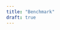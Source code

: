 ```yaml
---
title: "Benchmark"
draft: true
---
```


<div><canvas id="executiontime" /></div>
<div><canvas id="agentinitializetime" /></div>
<div><canvas id="memoryconsumption" /></div>

<script>
const timescaling = function(t) { return t / 1000000 };
const memoryscaling = function(m) { return m / Math.pow(1024, 2); };
const timebyloggingrate = function(t,r) { return t * r / 1000; };

const timeplot = function( id, frame, title, legend, inputdata ) {
        new Chart(jQuery( "#" + id ), {
            type: "line",
            data: {
                labels: inputdata.scenariosize.map( n => Object.values(n).reduce((x, y) => x + y, 0) ),
                datasets: [{
                    label: "mean " + legend + " time",
                    data: inputdata.time[frame].map(n => timescaling(n.mean) ),
                    fill: false,
                    borderColor: [
                        "rgba(125,125,255,1)",
                    ],
                    borderWidth: 3
                },{
                    label: "maximum " + legend + " time",
                    data: inputdata.time[frame].map(n => timescaling(n.max) ),
                    fill: false,
                    borderColor: [
                        "rgba(255,100,135,1)",
                    ],
                    borderWidth: 2
                },{
                    label: "minimum " + legend + " time",
                    data: inputdata.time[frame].map(n => timescaling(n.min) ),
                    fill: false,
                    borderColor: [
                        "rgba(50,200,75,1)",
                    ],
                    borderWidth: 2
                }]
            },
            options: {
                title: {
                    display: true,
                    text: title
                },
                legend: {
                    position: "bottom"
                },
                scales: {
                    yAxes: [{
                        type: "logarithmic",
                        ticks: {
                            beginAtZero: true
                        }
                    }]
                }
            }
        });
};

jQuery.ajax({
        url: "/synchronizedcount5.json",
        crossDomain: true
    })
    .done(function(data) {
        console.log(data);

        timeplot( "executiontime", "execution", "Agent Execution Time", "execution", data );
        timeplot( "agentinitializetime", "agentinitialize", "Agent Initializing Time", "initializing", data );




/*        
        // initializing time
bb.generate({
            bindto: "#initialzingtime",
            zoom: {
                enabled: true
            },
            data: {
                columns: [
                    ["mean initializing time"].concat(data.time.agentinitialize.map(function(n) {
                        return Math.log10( timescaling(n.mean) );
                    })), ["max initializing time"].concat(data.time.agentinitialize.map(function(n) {
                        return Math.log10( timescaling(n.max) );
                    })), ["min initializing time"].concat(data.time.agentinitialize.map(function(n) {
                        return Math.log10( timescaling(n.max) );
                    }))
                ]
            },
            axis: {
                x: {
                    label: {
                        text: "number of agents",
                        position: "outer-center"
                    },
                    tick: {
                        format: function(n) {
                            return data.scenariosize.map(function(n) {
                                return Object.values(n).reduce((x, y) => x + y, 0);
                            })[n];
                        }
                    }
                },
                y: {
                    label: {
                        text: "agent initialize in milliseconds",
                        position: "outer-middle"
                    },
                    tick: {
                        format: function(n) {
                            return (Math.pow(10, n) / 1000000).toFixed(2);
                        }
                    }
                }
            },
            grid: {
                x: {
                    show: true
                },
                y: {
                    show: true
                }
            }
        });
        

        // memory consumption
        bb.generate({
            bindto: "#memoryconsumption",
            zoom: {
                enabled: true
            },
            data: {
                columns: [
                    ["used memory"].concat(data.memory.usedmemory), ["free memory"].concat(data.memory.freememory), ["total memory"].concat(data.memory.totalmemory)
                ]
            },
            axis: {
                x: {
                    label: {
                        text: "benchmarking time in seconds",
                        position: "outer-center"
                    },
                    tick: {
                        format: function(n) {
                            return timebyloggingrate(n, data.configuration.memoryloggingrate).toFixed(2);
                        }
                    }
                },
                y: {
                    label: {
                        text: "size in megabyte",
                        position: "outer-middle"
                    },
                    tick: {
                        format: function(n) {
                            return memoryscaling(n).toFixed(2);
                        }
                    }
                }
            },
            types: {
                "used memory": "step",
                "free memory": "step",
                "total memory": "step"
            },
            grid: {
                x: {
                    show: true
                },
                y: {
                    show: true
                }
            }

        });
        */
    });
</script>
